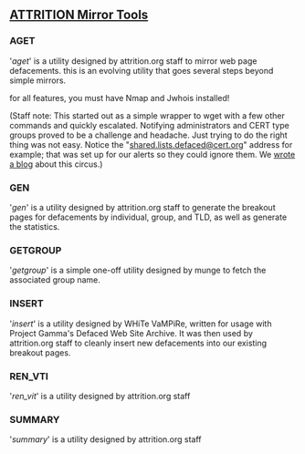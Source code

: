 ## [ATTRITION Mirror Tools](http://www.attrition.org/mirror/attrition/)

### AGET
'*aget*' is a utility designed by attrition.org staff to mirror web
page defacements. this is an evolving utility that goes several steps
beyond simple mirrors.

for all features, you must have Nmap and Jwhois installed!

(Staff note: This started out as a simple wrapper to wget with a few 
other commands and quickly escalated. Notifying administrators
and CERT type groups proved to be a challenge and headache. Just
trying to do the right thing was not easy. Notice the 
"shared.lists.defaced@cert.org" address for example; that was set up
for our alerts so they could ignore them. We [wrote a blog](https://attrition.org/security/rant/z/jericho.007.html) about
this circus.)

### GEN
'*gen*' is a utility designed by attrition.org staff to generate the
breakout pages for defacements by individual, group, and TLD, as well
as generate the statistics.

### GETGROUP
'*getgroup*' is a simple one-off utility designed by munge to fetch the
associated group name.

### INSERT
'*insert*' is a utility designed by WHiTe VaMPiRe, written for usage with
Project Gamma's Defaced Web Site Archive. It was then used by attrition.org 
staff to cleanly insert new defacements into our existing breakout pages.

### REN_VTI
'*ren_vit*' is a utility designed by attrition.org staff

### SUMMARY
'*summary*' is a utility designed by attrition.org staff

